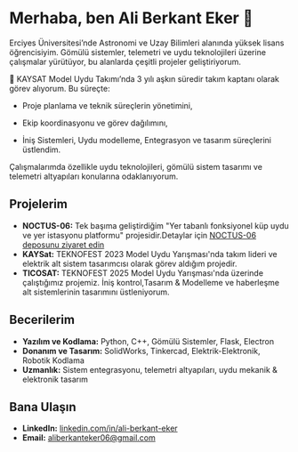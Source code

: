 # Merhaba, ben Ali Berkant Eker 👋

Erciyes Üniversitesi’nde Astronomi ve Uzay Bilimleri alanında yüksek lisans öğrencisiyim.
Gömülü sistemler, telemetri ve uydu teknolojileri üzerine çalışmalar yürütüyor, bu alanlarda çeşitli projeler geliştiriyorum.

🚀 KAYSAT Model Uydu Takımı’nda 3 yılı aşkın süredir takım kaptanı olarak görev alıyorum. Bu süreçte:

* Proje planlama ve teknik süreçlerin yönetimini,

* Ekip koordinasyonu ve görev dağılımını,

* İniş Sistemleri, Uydu modelleme, Entegrasyon ve tasarım süreçlerini üstlendim.

Çalışmalarımda özellikle uydu teknolojileri, gömülü sistem tasarımı ve telemetri altyapıları konularına odaklanıyorum.

## Projelerim

* **NOCTUS-06:** Tek başıma geliştirdiğim  "Yer tabanlı fonksiyonel küp uydu ve yer istasyonu platformu" projesidir.Detaylar için [NOCTUS-06 deposunu ziyaret edin](https://github.com/aliberkanteker/NOCTUS-06)
* **KAYSat:** TEKNOFEST 2023 Model Uydu Yarışması'nda takım lideri ve elektrik alt sistem tasarımcısı olarak görev aldığım projedir.
* **TICOSAT:** TEKNOFEST 2025 Model Uydu Yarışması'nda üzerinde çalıştığımız projemiz. İniş kontrol,Tasarım & Modelleme ve haberleşme alt sistemlerinin tasarımını üstleniyorum.
 
## Becerilerim

* **Yazılım ve Kodlama:** Python, C++, Gömülü Sistemler, Flask, Electron 
* **Donanım ve Tasarım:** SolidWorks, Tinkercad, Elektrik-Elektronik, Robotik Kodlama
* **Uzmanlık:** Sistem entegrasyonu, telemetri altyapıları, uydu mekanik & elektronik tasarım
  

## Bana Ulaşın

* **LinkedIn:** [linkedin.com/in/ali-berkant-eker](https://www.linkedin.com/in/ali-berkant-eker) 
* **Email:** aliberkanteker06@gmail.com 
